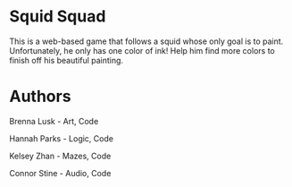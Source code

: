 # Squid Squad
This is a web-based game that follows a squid whose only goal is to paint. Unfortunately, he only has one color of ink! Help him find more colors to finish off his beautiful painting.

# Authors
Brenna Lusk - Art, Code

Hannah Parks - Logic, Code

Kelsey Zhan - Mazes, Code

Connor Stine - Audio, Code
